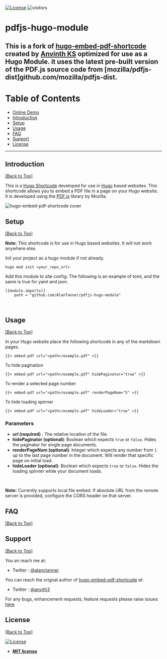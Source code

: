 [![License](http://img.shields.io/:license-mit-blue.svg?style=flat-square)](http://badges.mit-license.org) ![visitors](https://visitor-badge.glitch.me/badge?page_id=AlanTanner.pdfjs-hugo-module)
# pdfjs-hugo-module 
This is a fork of [hugo-embed-pdf-shortcode](https://github.com/anvithks/hugo-embed-pdf-shortcode) created by [Anvinth KS](https://github.com/anvithks) optimized for use as a Hugo Module. it uses the latest pre-built version of the PDF.js source code from [mozilla/pdfjs-dist]github.com/mozilla/pdfjs-dist.
---  
# Table of Contents  

* [Online Demo](https://hugo-embed-pdf.netlify.app/)
* [Introduction](#introduction)
* [Setup](#setup)  
* [Usage](#usage)  
* [FAQ](#faq)  
* [Support](#support)  
* [License](#license)  

---

## Introduction  
[\[Back to Top\]](#table-of-contents)

This is a [Hugo Shortcode](https://gohugo.io/extras/shortcodes/) developed for use in [Hugo](https://gohugo.io/) based websites. This shortcode allows you to embed a PDF file in a page on your Hugo website. It is developed using the [PDF.js](https://mozilla.github.io/pdf.js/) library by Mozilla.

![hugo-embed-pdf-shortcode cover](https://github.com/anvithks/hugo-embed-pdf-shortcode/blob/master/hugo-embed-pdf-cover.png)

## Setup  
[\[Back to Top\]](#table-of-contents)

**Note:**  This shortcode is for use in Hugo based websites. It will not work anywhere else. 

Init your project as a hugo module if not already.

```
hugo mod init <your_repo_url>
```

Add this module to site config. The following is an example of toml, and the same is true for yaml and json.

```
[[module.imports]]
    path = "github.com/AlanTanner/pdfjs-hugo-module"
```

<br />

## Usage  
[\[Back to Top\]](#table-of-contents)

In your Hugo website place the following shortcode in any of the markdown pages. 
```
{{< embed-pdf url="<path>/example.pdf" >}}

```

To hide pagination
```
{{< embed-pdf url="<path>/example.pdf" hidePaginator="true" >}}
```


To render a selected page number
```
{{< embed-pdf url="<path>/example.pdf" renderPageNum="5" >}}
```

To hide loading spinner
```
{{< embed-pdf url="<path>/example.pdf" hideLoader="true" >}}
```

### Parameters
- **url (required)** : The relative location of the file.  
- **hidePaginator (optional)**: Boolean which expects `true` or `false`. Hides the paginator for single page documents. 
- **renderPageNum (optional)**: Integer which expects any number from `1` up to the last page number in the document. Will render that specific page on initial load.
- **hideLoader (optional)**: Boolean which expects `true` or `false`. Hides the loading spinner while your document loads. 

<br />

**Note:** Currently supports local file embed. If absolute URL from the remote server is provided, configure the CORS header on that server.

## FAQ  
[\[Back to Top\]](#table-of-contents)

## Support  
[\[Back to Top\]](#table-of-contents)

You an reach me at:
- Twitter : [@alanctanner](https://twitter.com/alanctanner)

You can reach the orignal author of [hugo-embed-pdf-shortcode](https://github.com/anvithks/hugo-embed-pdf-shortcode) at:
- Twitter : [@anvith3](https://twitter.com/anvith3)

For any bugs, enhancement requests, feature requests please raise issues [here](https://github.com/AlanTanner/pdfjs-hugo-module/issues)

## License  
[\[Back to Top\]](#table-of-contents)

[![License](http://img.shields.io/:license-mit-blue.svg?style=flat-square)](http://badges.mit-license.org)

- **[MIT license](http://opensource.org/licenses/mit-license.php)**

